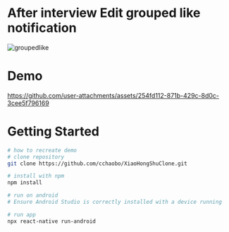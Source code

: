 # After interview Edit grouped like notification

![groupedlike](https://github.com/user-attachments/assets/2333b036-6cb6-43ef-8895-a99fd9c85e88)


# Demo


https://github.com/user-attachments/assets/254fd112-871b-429c-8d0c-3cee5f796169


# Getting Started

```bash
# how to recreate demo
# clone repository
git clone https://github.com/cchaobo/XiaoHongShuClone.git

# install with npm
npm install

# run on android
# Ensure Android Studio is correctly installed with a device running

# run app
npx react-native run-android
```
